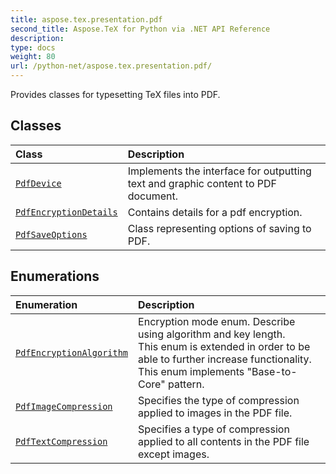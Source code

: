 ```yaml
---
title: aspose.tex.presentation.pdf
second_title: Aspose.TeX for Python via .NET API Reference
description: 
type: docs
weight: 80
url: /python-net/aspose.tex.presentation.pdf/
---
```



Provides classes for typesetting TeX files into PDF.

## Classes
| Class | Description |
| :- | :- |
| [`PdfDevice`](/tex/python-net/aspose.tex.presentation.pdf/pdfdevice/) | Implements the interface for outputting text and graphic content to PDF document. |
| [`PdfEncryptionDetails`](/tex/python-net/aspose.tex.presentation.pdf/pdfencryptiondetails/) | Contains details for a pdf encryption. |
| [`PdfSaveOptions`](/tex/python-net/aspose.tex.presentation.pdf/pdfsaveoptions/) | Class representing options of saving to PDF. |
## Enumerations
| Enumeration | Description |
| :- | :- |
| [`PdfEncryptionAlgorithm`](/tex/python-net/aspose.tex.presentation.pdf/pdfencryptionalgorithm/) | Encryption mode enum. Describe using algorithm and key length.<br/>            This enum is extended in order to be able to further increase functionality.<br/>            This enum implements "Base-to-Core" pattern. |
| [`PdfImageCompression`](/tex/python-net/aspose.tex.presentation.pdf/pdfimagecompression/) | Specifies the type of compression applied to images in the PDF file. |
| [`PdfTextCompression`](/tex/python-net/aspose.tex.presentation.pdf/pdftextcompression/) | Specifies a type of compression applied to all contents in the PDF file except images. |
